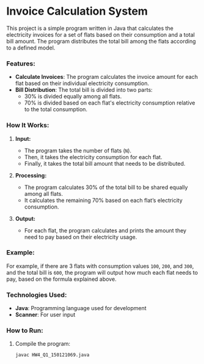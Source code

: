 # Invoice Calculation System

This project is a simple program written in Java that calculates the electricity invoices for a set of flats based on their consumption and a total bill amount. The program distributes the total bill among the flats according to a defined model.

### Features:
- **Calculate Invoices**: The program calculates the invoice amount for each flat based on their individual electricity consumption.
- **Bill Distribution**: The total bill is divided into two parts: 
  - 30% is divided equally among all flats.
  - 70% is divided based on each flat's electricity consumption relative to the total consumption.

### How It Works:
1. **Input:**
   - The program takes the number of flats (`N`).
   - Then, it takes the electricity consumption for each flat.
   - Finally, it takes the total bill amount that needs to be distributed.
   
2. **Processing:**
   - The program calculates 30% of the total bill to be shared equally among all flats.
   - It calculates the remaining 70% based on each flat’s electricity consumption.
   
3. **Output:**
   - For each flat, the program calculates and prints the amount they need to pay based on their electricity usage.

### Example:
For example, if there are 3 flats with consumption values `100`, `200`, and `300`, and the total bill is `600`, the program will output how much each flat needs to pay, based on the formula explained above.

### Technologies Used:
- **Java**: Programming language used for development
- **Scanner**: For user input

### How to Run:
1. Compile the program:
   ```bash
   javac HW4_Q1_150121069.java
